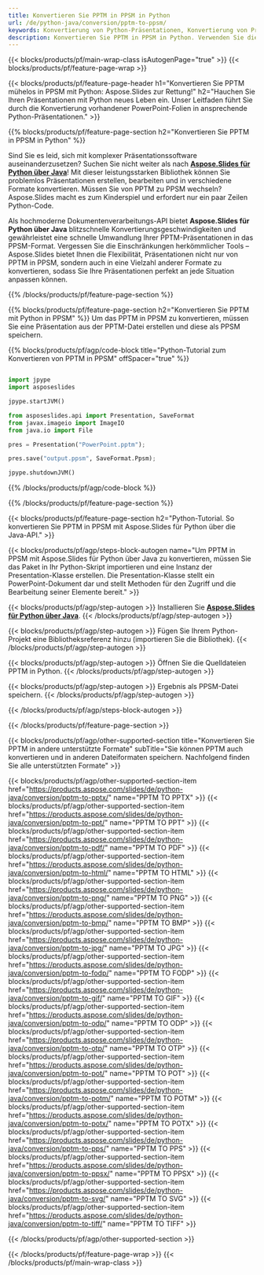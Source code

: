 ```yaml
---
title: Konvertieren Sie PPTM in PPSM in Python
url: /de/python-java/conversion/pptm-to-ppsm/
keywords: Konvertierung von Python-Präsentationen, Konvertierung von Präsentationen in Python, Python für Präsentationen, Aspose.Slides Python, Konvertierung von PPTM nach PPSM, Python-Präsentationsbibliothek
description: Konvertieren Sie PPTM in PPSM in Python. Verwenden Sie die Python-Bibliotheks-API, um PPTM-Dateien in PPSM zu konvertieren
---
```


{{< blocks/products/pf/main-wrap-class isAutogenPage="true" >}}
{{< blocks/products/pf/feature-page-wrap >}}

{{< blocks/products/pf/feature-page-header h1="Konvertieren Sie PPTM mühelos in PPSM mit Python: Aspose.Slides zur Rettung!" h2="Hauchen Sie Ihren Präsentationen mit Python neues Leben ein. Unser Leitfaden führt Sie durch die Konvertierung vorhandener PowerPoint-Folien in ansprechende Python-Präsentationen." >}}

{{% blocks/products/pf/feature-page-section h2="Konvertieren Sie PPTM in PPSM in Python" %}}

Sind Sie es leid, sich mit komplexer Präsentationssoftware auseinanderzusetzen? Suchen Sie nicht weiter als nach [**Aspose.Slides für Python über Java**](https://products.aspose.com/slides/de/python-java/)! Mit dieser leistungsstarken Bibliothek können Sie problemlos Präsentationen erstellen, bearbeiten und in verschiedene Formate konvertieren. Müssen Sie von PPTM zu PPSM wechseln? Aspose.Slides macht es zum Kinderspiel und erfordert nur ein paar Zeilen Python-Code.

Als hochmoderne Dokumentenverarbeitungs-API bietet **Aspose.Slides für Python über Java** blitzschnelle Konvertierungsgeschwindigkeiten und gewährleistet eine schnelle Umwandlung Ihrer PPTM-Präsentationen in das PPSM-Format. Vergessen Sie die Einschränkungen herkömmlicher Tools – Aspose.Slides bietet Ihnen die Flexibilität, Präsentationen nicht nur von PPTM in PPSM, sondern auch in eine Vielzahl anderer Formate zu konvertieren, sodass Sie Ihre Präsentationen perfekt an jede Situation anpassen können.

{{% /blocks/products/pf/feature-page-section %}}

{{% blocks/products/pf/feature-page-section  h2="Konvertieren Sie PPTM mit Python in PPSM" %}}
Um das PPTM in PPSM zu konvertieren, müssen Sie eine Präsentation aus der PPTM-Datei erstellen und diese als PPSM speichern.

{{% blocks/products/pf/agp/code-block title="Python-Tutorial zum Konvertieren von PPTM in PPSM" offSpacer="true" %}}

```python

import jpype
import asposeslides

jpype.startJVM()

from asposeslides.api import Presentation, SaveFormat
from javax.imageio import ImageIO
from java.io import File

pres = Presentation("PowerPoint.pptm");

pres.save("output.ppsm", SaveFormat.Ppsm);

jpype.shutdownJVM()
```


{{% /blocks/products/pf/agp/code-block %}}

{{% /blocks/products/pf/feature-page-section %}}

{{< blocks/products/pf/feature-page-section  h2="Python-Tutorial. So konvertieren Sie PPTM in PPSM mit Aspose.Slides für Python über die Java-API." >}}

{{< blocks/products/pf/agp/steps-block-autogen name="Um PPTM in PPSM mit Aspose.Slides für Python über Java zu konvertieren, müssen Sie das Paket in Ihr Python-Skript importieren und eine Instanz der Presentation-Klasse erstellen. Die Presentation-Klasse stellt ein PowerPoint-Dokument dar und stellt Methoden für den Zugriff und die Bearbeitung seiner Elemente bereit." >}}

{{< blocks/products/pf/agp/step-autogen >}}
Installieren Sie [**Aspose.Slides für Python über Java**](https://products.aspose.com/slides/de/python-java/).
{{< /blocks/products/pf/agp/step-autogen >}}

{{< blocks/products/pf/agp/step-autogen >}}
Fügen Sie Ihrem Python-Projekt eine Bibliotheksreferenz hinzu (importieren Sie die Bibliothek).
{{< /blocks/products/pf/agp/step-autogen >}}

{{< blocks/products/pf/agp/step-autogen >}}
Öffnen Sie die Quelldateien PPTM in Python.
{{< /blocks/products/pf/agp/step-autogen >}}

{{< blocks/products/pf/agp/step-autogen >}}
Ergebnis als PPSM-Datei speichern.
{{< /blocks/products/pf/agp/step-autogen >}}

{{< /blocks/products/pf/agp/steps-block-autogen >}}

{{< /blocks/products/pf/feature-page-section >}}

{{< blocks/products/pf/agp/other-supported-section title="Konvertieren Sie PPTM in andere unterstützte Formate" subTitle="Sie können PPTM auch konvertieren und in anderen Dateiformaten speichern. Nachfolgend finden Sie alle unterstützten Formate" >}}

{{< blocks/products/pf/agp/other-supported-section-item href="https://products.aspose.com/slides/de/python-java/conversion/pptm-to-pptx/" name="PPTM TO PPTX" >}}
{{< blocks/products/pf/agp/other-supported-section-item href="https://products.aspose.com/slides/de/python-java/conversion/pptm-to-ppt/" name="PPTM TO PPT" >}}
{{< blocks/products/pf/agp/other-supported-section-item href="https://products.aspose.com/slides/de/python-java/conversion/pptm-to-pdf/" name="PPTM TO PDF" >}}
{{< blocks/products/pf/agp/other-supported-section-item href="https://products.aspose.com/slides/de/python-java/conversion/pptm-to-html/" name="PPTM TO HTML" >}}
{{< blocks/products/pf/agp/other-supported-section-item href="https://products.aspose.com/slides/de/python-java/conversion/pptm-to-png/" name="PPTM TO PNG" >}}
{{< blocks/products/pf/agp/other-supported-section-item href="https://products.aspose.com/slides/de/python-java/conversion/pptm-to-bmp/" name="PPTM TO BMP" >}}
{{< blocks/products/pf/agp/other-supported-section-item href="https://products.aspose.com/slides/de/python-java/conversion/pptm-to-jpg/" name="PPTM TO JPG" >}}
{{< blocks/products/pf/agp/other-supported-section-item href="https://products.aspose.com/slides/de/python-java/conversion/pptm-to-fodp/" name="PPTM TO FODP" >}}
{{< blocks/products/pf/agp/other-supported-section-item href="https://products.aspose.com/slides/de/python-java/conversion/pptm-to-gif/" name="PPTM TO GIF" >}}
{{< blocks/products/pf/agp/other-supported-section-item href="https://products.aspose.com/slides/de/python-java/conversion/pptm-to-odp/" name="PPTM TO ODP" >}}
{{< blocks/products/pf/agp/other-supported-section-item href="https://products.aspose.com/slides/de/python-java/conversion/pptm-to-otp/" name="PPTM TO OTP" >}}
{{< blocks/products/pf/agp/other-supported-section-item href="https://products.aspose.com/slides/de/python-java/conversion/pptm-to-pot/" name="PPTM TO POT" >}}
{{< blocks/products/pf/agp/other-supported-section-item href="https://products.aspose.com/slides/de/python-java/conversion/pptm-to-potm/" name="PPTM TO POTM" >}}
{{< blocks/products/pf/agp/other-supported-section-item href="https://products.aspose.com/slides/de/python-java/conversion/pptm-to-potx/" name="PPTM TO POTX" >}}
{{< blocks/products/pf/agp/other-supported-section-item href="https://products.aspose.com/slides/de/python-java/conversion/pptm-to-pps/" name="PPTM TO PPS" >}}
{{< blocks/products/pf/agp/other-supported-section-item href="https://products.aspose.com/slides/de/python-java/conversion/pptm-to-ppsx/" name="PPTM TO PPSX" >}}
{{< blocks/products/pf/agp/other-supported-section-item href="https://products.aspose.com/slides/de/python-java/conversion/pptm-to-svg/" name="PPTM TO SVG" >}}
{{< blocks/products/pf/agp/other-supported-section-item href="https://products.aspose.com/slides/de/python-java/conversion/pptm-to-tiff/" name="PPTM TO TIFF" >}}


{{< /blocks/products/pf/agp/other-supported-section >}}

{{< /blocks/products/pf/feature-page-wrap >}}
{{< /blocks/products/pf/main-wrap-class >}}